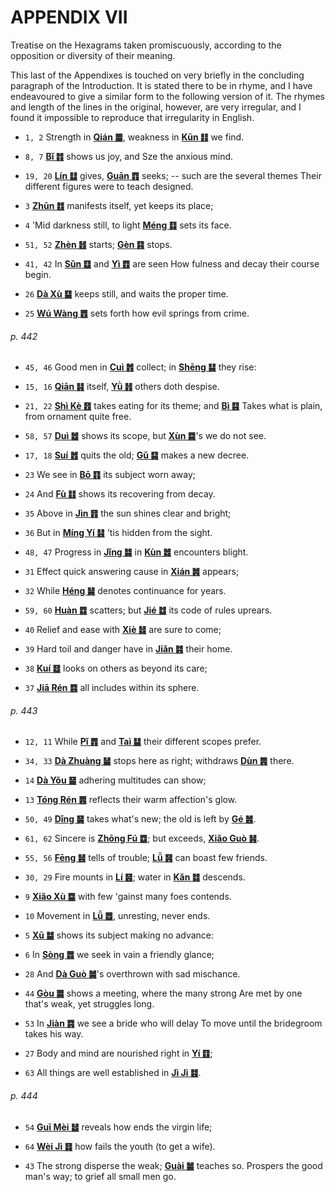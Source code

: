 # APPENDIX VII

Treatise on the Hexagrams taken promiscuously, according to the opposition or diversity of their meaning.

This last of the Appendixes is touched on very briefly in the concluding paragraph of the Introduction. It is stated there to be in rhyme, and I have endeavoured to give a similar form to the following version of it. The rhymes and length of the lines in the original, however, are very irregular, and I found it impossible to reproduce that irregularity in English.

- `1, 2` Strength in [**Qián ䷀**](./e4b9beqian.md), weakness in [**Kūn ䷁**](./e59da4kun.md) we find.

- `8, 7` [**Bǐ ䷇**](e6af94bi.md) shows us joy, and Sze the anxious mind.

- `19, 20` [**Lín ䷒**](e4b8b4lin.md) gives, [**Guān ䷓**](e8a782guan.md) seeks; -- such are the several themes Their different figures were to teach designed.

- `3` [**Zhūn ䷂**](e5b1afzhun.md) manifests itself, yet keeps its place;

- `4` 'Mid darkness still, to light [**Méng ䷃**](e89299meng.md) sets its face.

- `51, 52` [**Zhèn ䷲**](e99c87zhen.md) starts; [**Gèn ䷳**](e889aegen.md) stops.

- `41, 42` In [**Sǔn ䷨**](e68d9fsun.md) and [**Yì ䷩**](e79b8ayi.md) are seen How fulness and decay their course begin.

- `26` [**Dà Xù ䷙**](e5a4a7e89384daxu.md) keeps still, and waits the proper time.

- `25` [**Wú Wàng ䷘**](e697a0e5a684wuwang.md) sets forth how evil springs from crime.

###### p. 442

- `45, 46` Good men in [**Cuì ䷬**](e89083cui.md) collect; in [**Shēng ䷭**](e58d87sheng.md) they rise:

- `15, 16` [**Qiān ䷎**](e8b0a6qian.md) itself, [**Yǜ ䷏**](e8b1abyu.md) others doth despise.

- `21, 22` [**Shì Kè ䷔**](e599ace59791shike.md) takes eating for its theme; and [**Bì ䷕**](e8b4b2bi.md) Takes what is plain, from ornament quite free.

- `58, 57` [**Duì ䷹**](e58591dui.md) shows its scope, but [**Xùn ䷸**](e5b7bdxun.md)'s we do not see.

- `17, 18` [**Suí ䷐**](e99a8fsui.md) quits the old; [**Gǔ ䷑**](e89b8agu.md) makes a new decree.

- `23` We see in [**Bō ䷖**](e589a5bo.md) its subject worn away;

- `24` And [**Fù ䷗**](e5a48dfu.md) shows its recovering from decay.

- `35` Above in [**Jìn ䷢**](e6998bjin.md) the sun shines clear and bright;

- `36` But in [**Míng Yí ䷣**](e6988ee5a4b7mingyi.md) 'tis hidden from the sight.

- `48, 47` Progress in [**Jǐng ䷯**](e4ba95jing.md) in [**Kùn ䷮**](e59bb0kun.md) encounters blight.

- `31` Effect quick answering cause in [**Xián ䷞**](e592b8xian.md) appears;

- `32` While [**Héng ䷟**](e68192heng.md) denotes continuance for years.

- `59, 60` [**Huàn ䷺**](e6b6a3huan.md) scatters; but [**Jié ䷻**](e88a82jie.md) its code of rules uprears.

- `40` Relief and ease with [**Xiè ䷧**](e8a7a3xie.md) are sure to come;

- `39` Hard toil and danger have in [**Jiǎn ䷦**](e8b987jian.md) their home.

- `38` [**Kuí ䷥**](e79dbdkui.md) looks on others as beyond its care;

- `37` [**Jiā Rén ䷤**](e5aeb6e4babajiaren.md) all includes within its sphere.

###### p. 443

- `12, 11` While [**Pǐ ䷋**](e590a6pi.md) and [**Taì ䷊**](e6b3b0tai.md) their different scopes prefer.

- `34, 33` [**Dà Zhuàng ䷡**](e5a4a7e5a3aedazhuang.md) stops here as right; withdraws [**Dùn ䷠**](e981afdun.md) there.

- `14` [**Dà Yǒu ䷍**](e5a4a7e69c89dayou.md) adhering multitudes can show;

- `13` [**Tóng Rén ䷌**](e5908ce4babatongren.md) reflects their warm affection's glow.

- `50, 49` [**Dǐng ䷱**](e9bc8eding.md) takes what's new; the old is left by [**Gé ䷰**](e99da9ge.md).

- `61, 62` Sincere is [**Zhōng Fú ䷼**](e4b8ade5ad9azhongfu.md); but exceeds, [**Xiǎo Guò ䷽**](e5b08fe8bf87xiaoguo.md).

- `55, 56` [**Fēng ䷶**](e4b8b0feng.md) tells of trouble; [**Lǚ ䷷**](e69785lv.md) can boast few friends.

- `30, 29` Fire mounts in [**Lí ䷝**](e7a6bbli.md); water in [**Kǎn ䷜**](e59d8ekan.md) descends.

- `9` [**Xiǎo Xù ䷈**](e5b08fe7959cxiaoxu.md) with few 'gainst many foes contends.

- `10` Movement in [**Lǚ ䷉**](e5b1a5lv.md), unresting, never ends.

- `5` [**Xū ䷄**](e99c80xu.md) shows its subject making no advance:

- `6` In [**Sòng ䷅**](e8aebcsong.md) we seek in vain a friendly glance;

- `28` And [**Dà Guò ䷛**](e5a4a7e8bf87daguo.md)'s overthrown with sad mischance.

- `44` [**Gòu ䷫**](e5a7a4gou.md) shows a meeting, where the many strong Are met by one that's weak, yet struggles long.

- `53` In [**Jiàn ䷴**](e6b890jian.md) we see a bride who will delay To move until the bridegroom takes his way.

- `27` Body and mind are nourished right in [**Yí ䷚**](e9a290yi.md);

- `63` All things are well established in [**Jì Jì ䷾**](e697a2e6b58ejiji.md).

###### p. 444

- `54` [**Guī Mèi ䷵**](e5bd92e5a6b9guimei.md) reveals how ends the virgin life;

- `64` [**Wèi Jì ䷿**](e69caae6b58eweiji.md) how fails the youth (to get a wife).

- `43` The strong disperse the weak; [**Guài ䷪**](e5a4acguai.md) teaches so. Prospers the good man's way; to grief all small men go.
